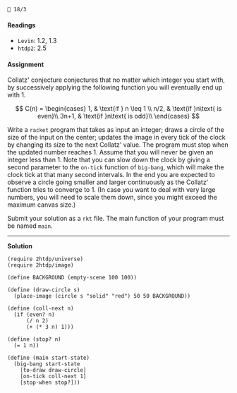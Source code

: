 `📆 18/3`

#### Readings

* `Levin`: 1.2, 1.3
* `htdp2`: 2.5

#### Assignment

Collatz' conjecture conjectures that no matter which integer you start
with, by successively applying the following function you will eventually end up
with 1.

$$
C(n) =
\begin{cases}
1, & \text{if } n \leq 1 \\
n/2, & \text{if }n\text{ is even}\\
3n+1, & \text{if }n\text{ is odd}\\
\end{cases}
$$

Write a `racket` program that takes as input an integer; draws a circle of the size of the input on
the center; updates the image in every tick of the clock
by changing its size to the next Collatz' value. The program must stop
when the updated number reaches 1. Assume that you will never be given an
integer less than 1. Note that you can slow down the clock by giving a second
parameter to the `on-tick` function of `big-bang`, which will make the clock
tick at that many second intervals. In the end you are expected to observe a
circle going smaller and larger continuously as the Collatz' function tries to
converge to 1. (In case you want to deal with very large numbers, you will need
to scale them down, since you might exceed the maximum canvas size.)


Submit your solution as a `rkt` file. The main function of your program must be
named `main`.

-------------------------
**Solution**

```racket
(require 2htdp/universe)
(require 2htdp/image)

(define BACKGROUND (empty-scene 100 100))

(define (draw-circle s)
  (place-image (circle s "solid" "red") 50 50 BACKGROUND))

(define (coll-next n)
  (if (even? n)
      (/ n 2)
      (+ (* 3 n) 1)))

(define (stop? n)
  (= 1 n))

(define (main start-state)
  (big-bang start-state
    [to-draw draw-circle]
    [on-tick coll-next 1]
    [stop-when stop?]))
```
